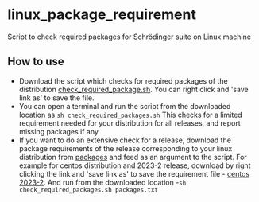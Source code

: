 # linux_package_requirement
Script to check required packages for Schrödinger suite on Linux machine

## How to use

* Download the script which checks for required packages of the distribution [check_required_package.sh](https://raw.githubusercontent.com/schrodinger/linux_package_requirement/main/check_required_packages.sh). You can right click and 'save link as' to save the file.
* You can open a terminal and run the script from the downloaded location as ```sh check_required_packages.sh``` This checks for a limited requirement needed for your distribution for all releases, and report missing packages if any.
* If you want to do an extensive check for a release, download the package requirements of the release corresponding to your linux distribution from [packages](https://github.com/schrodinger/linux_package_requirement/tree/main/packages) and feed as an argument to the script. For example for centos distribution and 2023-2 release, download by right clicking the link and 'save link as' to save the requirement file - [centos 2023-2](https://raw.githubusercontent.com/schrodinger/linux_package_requirement/main/packages/centos/2023-2/packages.txt). And run from the downloaded location -```sh check_required_packages.sh packages.txt```
